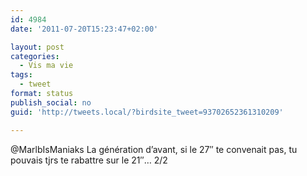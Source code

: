 ```yaml
---
id: 4984
date: '2011-07-20T15:23:47+02:00'

layout: post
categories:
  - Vis ma vie
tags:
  - tweet
format: status
publish_social: no
guid: 'http://tweets.local/?birdsite_tweet=93702652361310209'

---
```


@MarlbIsManiaks La génération d’avant, si le 27″ te convenait pas, tu pouvais tjrs te rabattre sur le 21″… 2/2
